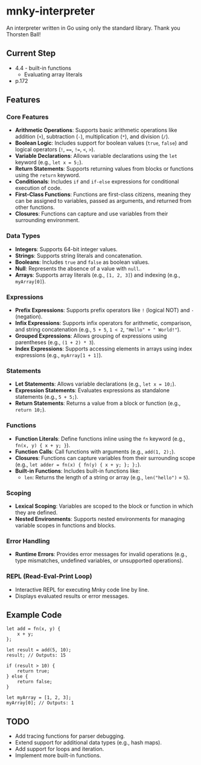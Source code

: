 # mnky-interpreter

An interpreter written in Go using only the standard library. Thank you Thorsten Ball!

## Current Step

- 4.4 - built-in functions
  - Evaluating array literals
- p.172

## Features

### Core Features

- **Arithmetic Operations**: Supports basic arithmetic operations like addition (`+`), subtraction (`-`), multiplication (`*`), and division (`/`).
- **Boolean Logic**: Includes support for boolean values (`true`, `false`) and logical operators (`!`, `==`, `!=`, `<`, `>`).
- **Variable Declarations**: Allows variable declarations using the `let` keyword (e.g., `let x = 5;`).
- **Return Statements**: Supports returning values from blocks or functions using the `return` keyword.
- **Conditionals**: Includes `if` and `if-else` expressions for conditional execution of code.
- **First-Class Functions**: Functions are first-class citizens, meaning they can be assigned to variables, passed as arguments, and returned from other functions.
- **Closures**: Functions can capture and use variables from their surrounding environment.

### Data Types

- **Integers**: Supports 64-bit integer values.
- **Strings**: Supports string literals and concatenation.
- **Booleans**: Includes `true` and `false` as boolean values.
- **Null**: Represents the absence of a value with `null`.
- **Arrays**: Supports array literals (e.g., `[1, 2, 3]`) and indexing (e.g., `myArray[0]`).

### Expressions

- **Prefix Expressions**: Supports prefix operators like `!` (logical NOT) and `-` (negation).
- **Infix Expressions**: Supports infix operators for arithmetic, comparison, and string concatenation (e.g., `5 + 5`, `1 < 2`, `"Hello" + " World!"`).
- **Grouped Expressions**: Allows grouping of expressions using parentheses (e.g., `(1 + 2) * 3`).
- **Index Expressions**: Supports accessing elements in arrays using index expressions (e.g., `myArray[1 + 1]`).

### Statements

- **Let Statements**: Allows variable declarations (e.g., `let x = 10;`).
- **Expression Statements**: Evaluates expressions as standalone statements (e.g., `5 + 5;`).
- **Return Statements**: Returns a value from a block or function (e.g., `return 10;`).

### Functions

- **Function Literals**: Define functions inline using the `fn` keyword (e.g., `fn(x, y) { x + y; }`).
- **Function Calls**: Call functions with arguments (e.g., `add(1, 2);`).
- **Closures**: Functions can capture variables from their surrounding scope (e.g., `let adder = fn(x) { fn(y) { x + y; }; };`).
- **Built-in Functions**: Includes built-in functions like:
  - `len`: Returns the length of a string or array (e.g., `len("hello")` = `5`).

### Scoping

- **Lexical Scoping**: Variables are scoped to the block or function in which they are defined.
- **Nested Environments**: Supports nested environments for managing variable scopes in functions and blocks.

### Error Handling

- **Runtime Errors**: Provides error messages for invalid operations (e.g., type mismatches, undefined variables, or unsupported operations).

### REPL (Read-Eval-Print Loop)

- Interactive REPL for executing Mnky code line by line.
- Displays evaluated results or error messages.

## Example Code

```mnky
let add = fn(x, y) {
    x + y;
};

let result = add(5, 10);
result; // Outputs: 15

if (result > 10) {
    return true;
} else {
    return false;
}

let myArray = [1, 2, 3];
myArray[0]; // Outputs: 1
```

## TODO

- Add tracing functions for parser debugging.
- Extend support for additional data types (e.g., hash maps).
- Add support for loops and iteration.
- Implement more built-in functions.
